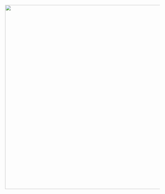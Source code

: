 <p align="center">
  <a href="https://github.com/molexai/mlx"><img width=600 src="https://github.com/user-attachments/assets/55b1a162-0d43-4581-8553-94bcc4002195"></a>
</p>